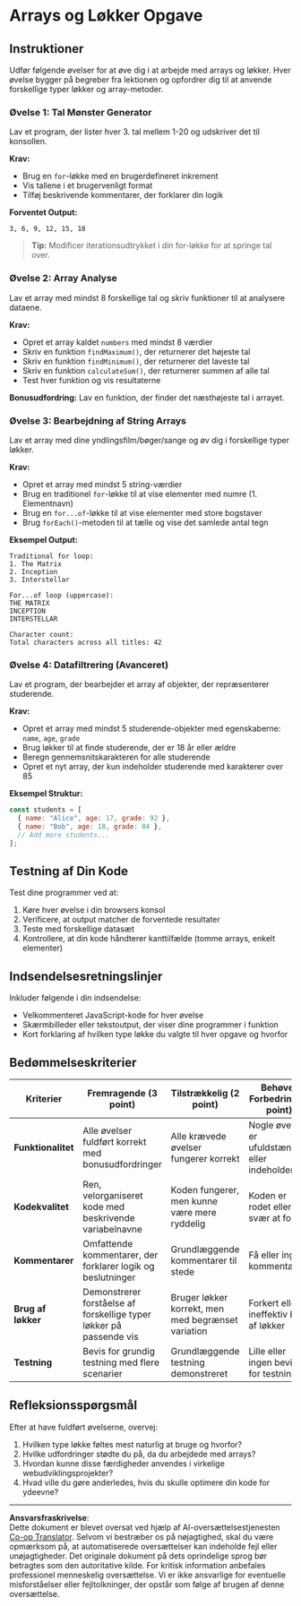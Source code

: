 <!--
CO_OP_TRANSLATOR_METADATA:
{
  "original_hash": "8abcada0534e0fb3a7556ea3c5a2a8a4",
  "translation_date": "2025-10-23T21:53:41+00:00",
  "source_file": "2-js-basics/4-arrays-loops/assignment.md",
  "language_code": "da"
}
-->
# Arrays og Løkker Opgave

## Instruktioner

Udfør følgende øvelser for at øve dig i at arbejde med arrays og løkker. Hver øvelse bygger på begreber fra lektionen og opfordrer dig til at anvende forskellige typer løkker og array-metoder.

### Øvelse 1: Tal Mønster Generator
Lav et program, der lister hver 3. tal mellem 1-20 og udskriver det til konsollen.

**Krav:**
- Brug en `for`-løkke med en brugerdefineret inkrement
- Vis tallene i et brugervenligt format
- Tilføj beskrivende kommentarer, der forklarer din logik

**Forventet Output:**
```
3, 6, 9, 12, 15, 18
```

> **Tip:** Modificer iterationsudtrykket i din for-løkke for at springe tal over.

### Øvelse 2: Array Analyse
Lav et array med mindst 8 forskellige tal og skriv funktioner til at analysere dataene.

**Krav:**
- Opret et array kaldet `numbers` med mindst 8 værdier
- Skriv en funktion `findMaximum()`, der returnerer det højeste tal
- Skriv en funktion `findMinimum()`, der returnerer det laveste tal  
- Skriv en funktion `calculateSum()`, der returnerer summen af alle tal
- Test hver funktion og vis resultaterne

**Bonusudfordring:** Lav en funktion, der finder det næsthøjeste tal i arrayet.

### Øvelse 3: Bearbejdning af String Arrays
Lav et array med dine yndlingsfilm/bøger/sange og øv dig i forskellige typer løkker.

**Krav:**
- Opret et array med mindst 5 string-værdier
- Brug en traditionel `for`-løkke til at vise elementer med numre (1. Elementnavn)
- Brug en `for...of`-løkke til at vise elementer med store bogstaver
- Brug `forEach()`-metoden til at tælle og vise det samlede antal tegn

**Eksempel Output:**
```
Traditional for loop:
1. The Matrix
2. Inception
3. Interstellar

For...of loop (uppercase):
THE MATRIX
INCEPTION
INTERSTELLAR

Character count:
Total characters across all titles: 42
```

### Øvelse 4: Datafiltrering (Avanceret)
Lav et program, der bearbejder et array af objekter, der repræsenterer studerende.

**Krav:**
- Opret et array med mindst 5 studerende-objekter med egenskaberne: `name`, `age`, `grade`
- Brug løkker til at finde studerende, der er 18 år eller ældre
- Beregn gennemsnitskarakteren for alle studerende
- Opret et nyt array, der kun indeholder studerende med karakterer over 85

**Eksempel Struktur:**
```javascript
const students = [
  { name: "Alice", age: 17, grade: 92 },
  { name: "Bob", age: 18, grade: 84 },
  // Add more students...
];
```

## Testning af Din Kode

Test dine programmer ved at:
1. Køre hver øvelse i din browsers konsol
2. Verificere, at output matcher de forventede resultater
3. Teste med forskellige datasæt
4. Kontrollere, at din kode håndterer kanttilfælde (tomme arrays, enkelt elementer)

## Indsendelsesretningslinjer

Inkluder følgende i din indsendelse:
- Velkommenteret JavaScript-kode for hver øvelse
- Skærmbilleder eller tekstoutput, der viser dine programmer i funktion
- Kort forklaring af hvilken type løkke du valgte til hver opgave og hvorfor

## Bedømmelseskriterier

| Kriterier | Fremragende (3 point) | Tilstrækkelig (2 point) | Behøver Forbedring (1 point) |
| --------- | --------------------- | ----------------------- | ---------------------------- |
| **Funktionalitet** | Alle øvelser fuldført korrekt med bonusudfordringer | Alle krævede øvelser fungerer korrekt | Nogle øvelser er ufuldstændige eller indeholder fejl |
| **Kodekvalitet** | Ren, velorganiseret kode med beskrivende variabelnavne | Koden fungerer, men kunne være mere ryddelig | Koden er rodet eller svær at forstå |
| **Kommentarer** | Omfattende kommentarer, der forklarer logik og beslutninger | Grundlæggende kommentarer til stede | Få eller ingen kommentarer |
| **Brug af løkker** | Demonstrerer forståelse af forskellige typer løkker på passende vis | Bruger løkker korrekt, men med begrænset variation | Forkert eller ineffektiv brug af løkker |
| **Testning** | Bevis for grundig testning med flere scenarier | Grundlæggende testning demonstreret | Lille eller ingen bevis for testning |

## Refleksionsspørgsmål

Efter at have fuldført øvelserne, overvej:
1. Hvilken type løkke føltes mest naturlig at bruge og hvorfor?
2. Hvilke udfordringer stødte du på, da du arbejdede med arrays?
3. Hvordan kunne disse færdigheder anvendes i virkelige webudviklingsprojekter?
4. Hvad ville du gøre anderledes, hvis du skulle optimere din kode for ydeevne?

---

**Ansvarsfraskrivelse**:  
Dette dokument er blevet oversat ved hjælp af AI-oversættelsestjenesten [Co-op Translator](https://github.com/Azure/co-op-translator). Selvom vi bestræber os på nøjagtighed, skal du være opmærksom på, at automatiserede oversættelser kan indeholde fejl eller unøjagtigheder. Det originale dokument på dets oprindelige sprog bør betragtes som den autoritative kilde. For kritisk information anbefales professionel menneskelig oversættelse. Vi er ikke ansvarlige for eventuelle misforståelser eller fejltolkninger, der opstår som følge af brugen af denne oversættelse.